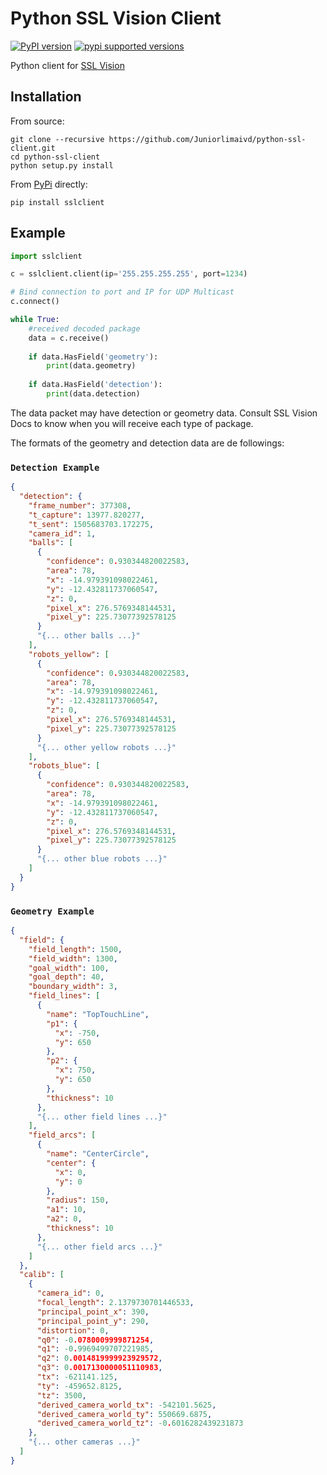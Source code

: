 # Python SSL Vision Client

[![PyPI version](https://badge.fury.io/py/sslclient.svg)](https://badge.fury.io/py/sslclient)
[![pypi supported versions](https://img.shields.io/pypi/pyversions/sslclient.svg)](https://pypi.python.org/pypi/sslclient)

Python client for [SSL Vision](https://github.com/RoboCup-SSL/ssl-vision) 



## Installation


From source:

```
git clone --recursive https://github.com/Juniorlimaivd/python-ssl-client.git
cd python-ssl-client
python setup.py install
```

From [PyPi](https://pypi.python.org/pypi/sslclient/) directly:

```
pip install sslclient
```

## Example

```Python
import sslclient

c = sslclient.client(ip='255.255.255.255', port=1234)

# Bind connection to port and IP for UDP Multicast
c.connect()

while True:
    #received decoded package
    data = c.receive()
    
    if data.HasField('geometry'):
        print(data.geometry)
    
    if data.HasField('detection'):
        print(data.detection)
```

The data packet may have detection or geometry data. Consult SSL Vision Docs to know when you will receive each type of package.

The formats of the geometry and detection data are de followings:


### `Detection Example`


```json
{
  "detection": {
    "frame_number": 377308,
    "t_capture": 13977.820277,
    "t_sent": 1505683703.172275,
    "camera_id": 1,
    "balls": [
      {
        "confidence": 0.930344820022583,
        "area": 78,
        "x": -14.979391098022461,
        "y": -12.432811737060547,
        "z": 0,
        "pixel_x": 276.5769348144531,
        "pixel_y": 225.73077392578125
      }
      "{... other balls ...}"
    ],
    "robots_yellow": [
      {
        "confidence": 0.930344820022583,
        "area": 78,
        "x": -14.979391098022461,
        "y": -12.432811737060547,
        "z": 0,
        "pixel_x": 276.5769348144531,
        "pixel_y": 225.73077392578125
      }
      "{... other yellow robots ...}"
    ],
    "robots_blue": [
      {
        "confidence": 0.930344820022583,
        "area": 78,
        "x": -14.979391098022461,
        "y": -12.432811737060547,
        "z": 0,
        "pixel_x": 276.5769348144531,
        "pixel_y": 225.73077392578125
      }
      "{... other blue robots ...}"
    ]
  }
}
```


### `Geometry Example` 

```json
{
  "field": {
    "field_length": 1500,
    "field_width": 1300,
    "goal_width": 100,
    "goal_depth": 40,
    "boundary_width": 3,
    "field_lines": [
      {
        "name": "TopTouchLine",
        "p1": {
          "x": -750,
          "y": 650
        },
        "p2": {
          "x": 750,
          "y": 650
        },
        "thickness": 10
      },
      "{... other field lines ...}"
    ],
    "field_arcs": [
      {
        "name": "CenterCircle",
        "center": {
          "x": 0,
          "y": 0
        },
        "radius": 150,
        "a1": 10,
        "a2": 0,
        "thickness": 10
      },
      "{... other field arcs ...}"
    ]
  },
  "calib": [
    {
      "camera_id": 0,
      "focal_length": 2.1379730701446533,
      "principal_point_x": 390,
      "principal_point_y": 290,
      "distortion": 0,
      "q0": -0.0780009999871254,
      "q1": -0.9969499707221985,
      "q2": 0.0014819999923929572,
      "q3": 0.0017130000051110983,
      "tx": -621141.125,
      "ty": -459652.8125,
      "tz": 3500,
      "derived_camera_world_tx": -542101.5625,
      "derived_camera_world_ty": 550669.6875,
      "derived_camera_world_tz": -0.6016282439231873
    },
    "{... other cameras ...}"
  ]
}
``` 